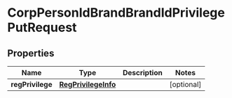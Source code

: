 

# CorpPersonIdBrandBrandIdPrivilegePutRequest


## Properties

| Name | Type | Description | Notes |
|------------ | ------------- | ------------- | -------------|
|**regPrivilege** | [**RegPrivilegeInfo**](RegPrivilegeInfo.md) |  |  [optional] |



